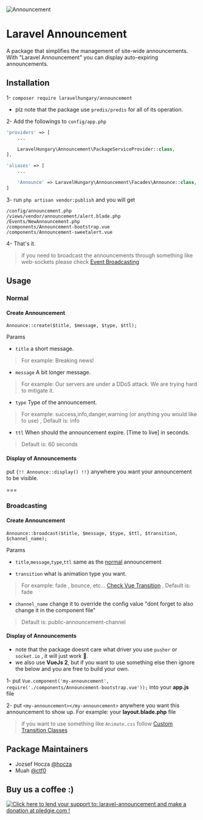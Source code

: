 ![Announcement](http://demo.hocza.com/github/laravel-announcement/laravel-announcement.png)
# Laravel Announcement

A package that simplifies the management of site-wide announcements. With "Laravel Announcement" you can display auto-expiring announcements.

## Installation

1- `composer require laravelhungary/announcement`
- plz note that the package use `predis/predis` for all of its operation.

2- Add the followings to `config/app.php`

```php
'providers' => [
    ...

    LaravelHungary\Announcement\PackageServiceProvider::class,
],

'aliases' => [
    ...

    'Announce' => LaravelHungary\Announcement\Facades\Announce::class,
]
```

3- run `php artisan vendor:publish` and you will get

```shell
/config/announcement.php
/views/vendor/announcement/alert.blade.php
/Events/NewAnnouncement.php
/components/Announcement-bootstrap.vue
/components/Announcement-sweetalert.vue
```

4- That's it.

> if you need to broadcast the announcements through something like web-sockets please check [Event Broadcasting](https://laravel.com/docs/5.3/broadcasting)

## Usage

### Normal
#### Create Announcement
`Announce::create($title, $message, $type, $ttl);`

Params
* `title` a short message.

> For example: Breaking news!

* `message` A bit longer message.

> For example: Our servers are under a DDoS attack. We are trying hard to mitigate it.

* `type` Type of the announcement.

> For example: success,info,danger,warning (or anything you would like to use) , Default is: info

* `ttl` When should the announcement expire. [Time to live] in seconds.

> Default is: 60 seconds

#### Display of Announcements

put `{!! Announce::display() !!}` anywhere you want your announcement to be visible.

===

### Broadcasting
#### Create Announcement
`Announce::broadcast($title, $message, $type, $ttl, $transition, $channel_name);`

Params
* `title`,`message`,`type`,`ttl` same as the [normal](#normal) announcement

* `transition` what is animation type you want.

> For example: fade , bounce, etc... [Check Vue Transition](http://vuejs.org/guide/transitions.html#CSS-Transitions) , Default is: fade

* `channel_name` change it to override the config value "dont forget to also change it in the component file"

> Default is: public-announcement-channel


#### Display of Announcements
- note that the package doesnt care what driver you use `pusher` or `socket.io` , it will just work 🍺.
- we also use **VueJs 2**, but if you want to use something else then ignore the below and you are free to build your own.

1- put `Vue.component('my-announcement', require('./components/Announcement-bootstrap.vue'));` into your **app.js** file

2- put `<my-announcement></my-announcement>` anywhere you want this announcement to show up. For example: your **layout.blade.php** file

>  if you want to use something like `Animate.css` follow [Custom Transition Classes](https://vuejs.org/v2/guide/transitions.html#Custom-Transition-Classes)

Package Maintainers
---
* Jozsef Hocza [@hocza](https://github.com/hocza)
* Muah [@ctf0](https://github.com/ctf0)

Buy us a coffee :)
---
<a href='https://pledgie.com/campaigns/32748'><img alt='Click here to lend your support to: laravel-announcement and make a donation at pledgie.com !' src='https://pledgie.com/campaigns/32748.png?skin_name=chrome' border='0' ></a>
